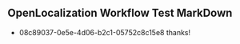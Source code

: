## OpenLocalization Workflow Test MarkDown
* 08c89037-0e5e-4d06-b2c1-05752c8c15e8 
thanks!<!--HONumber=Mar16_HO3-->
